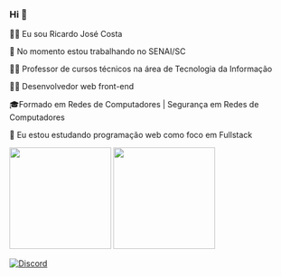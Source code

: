 ### Hi 👋

  🙎‍♂️ Eu sou Ricardo José Costa
  
  🔭 No momento estou trabalhando no SENAI/SC
  
  👨‍🏫 Professor de cursos técnicos na área de Tecnologia da Informação
   
  👨‍💻 Desenvolvedor web front-end
  
  🎓Formado em Redes de Computadores | Segurança em Redes de Computadores
    
  🌱 Eu estou estudando programação web como foco em Fullstack

<div>
   <img height="180em" src="https://github-readme-stats.vercel.app/api?username=ricardojcosta&show_icons=true&theme=tokyonight"/>
  <img height="180em" src="https://github-readme-stats.vercel.app/api/top-langs/?username=ricardojcosta&layout=compact&theme=tokyonight"/>
</div>

[![Discord](https://img.shields.io/badge/Discord-7289DA?style=for-the-badge&logo=discord&logoColor=white)](https://discord.gg/TZkHwqPA)
